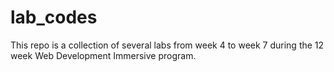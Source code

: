 lab_codes
=========

This repo is a collection of several labs from week 4 to week 7 during the 12 week Web Development Immersive program. 
